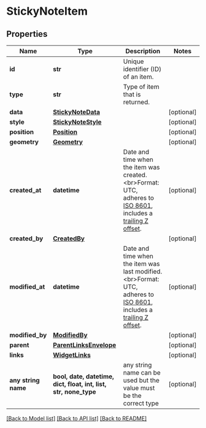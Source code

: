 # StickyNoteItem


## Properties
Name | Type | Description | Notes
------------ | ------------- | ------------- | -------------
**id** | **str** | Unique identifier (ID) of an item. | 
**type** | **str** | Type of item that is returned. | 
**data** | [**StickyNoteData**](StickyNoteData.md) |  | [optional] 
**style** | [**StickyNoteStyle**](StickyNoteStyle.md) |  | [optional] 
**position** | [**Position**](Position.md) |  | [optional] 
**geometry** | [**Geometry**](Geometry.md) |  | [optional] 
**created_at** | **datetime** | Date and time when the item was created. &lt;br&gt;Format: UTC, adheres to [ISO 8601](https://en.wikipedia.org/wiki/ISO_8601), includes a [trailing Z offset](https://en.wikipedia.org/wiki/ISO_8601#Coordinated_Universal_Time_(UTC)). | [optional] 
**created_by** | [**CreatedBy**](CreatedBy.md) |  | [optional] 
**modified_at** | **datetime** | Date and time when the item was last modified. &lt;br&gt;Format: UTC, adheres to [ISO 8601](https://en.wikipedia.org/wiki/ISO_8601), includes a [trailing Z offset](https://en.wikipedia.org/wiki/ISO_8601#Coordinated_Universal_Time_(UTC)). | [optional] 
**modified_by** | [**ModifiedBy**](ModifiedBy.md) |  | [optional] 
**parent** | [**ParentLinksEnvelope**](ParentLinksEnvelope.md) |  | [optional] 
**links** | [**WidgetLinks**](WidgetLinks.md) |  | [optional] 
**any string name** | **bool, date, datetime, dict, float, int, list, str, none_type** | any string name can be used but the value must be the correct type | [optional]

[[Back to Model list]](../README.md#documentation-for-models) [[Back to API list]](../README.md#documentation-for-api-endpoints) [[Back to README]](../README.md)


